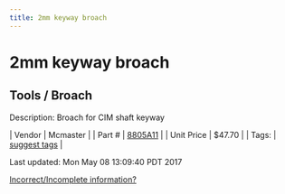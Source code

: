 ```yaml
---
title: 2mm keyway broach
---
```


# 2mm keyway broach
## Tools / Broach
Description: 	Broach for CIM shaft keyway 

| Vendor | Mcmaster | 
| Part # | [8805A11](https://www.mcmaster.com/#8805A11) | 
| Unit Price | $47.70 | 
| Tags: | [suggest tags](https://docs.google.com/forms/d/e/1FAIpQLSeWyY8v3RgOty-MyWmh9U0iivNYN_molChYyS-0U-o-kOAv_g/viewform) | 

Last updated: Mon May 08 13:09:40 PDT 2017

 [Incorrect/Incomplete information?](https://docs.google.com/forms/d/e/1FAIpQLSeWyY8v3RgOty-MyWmh9U0iivNYN_molChYyS-0U-o-kOAv_g/viewform)